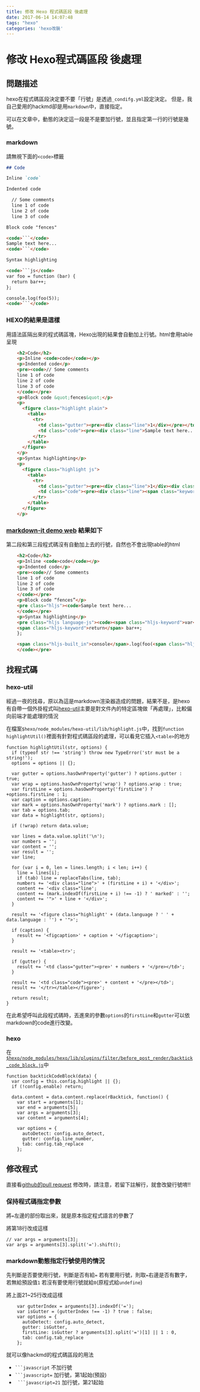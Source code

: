 ```yaml
---
title: 修改 Hexo 程式碼區段 後處理
date: 2017-06-14 14:07:48
tags: "hexo"
categories: 'hexo改裝'
---
```


# 修改 Hexo程式碼區段 後處理

## 問題描述

hexo在程式碼區段決定要不要「行號」是透過`_condifg.yml`設定決定。
但是，我自己愛用的hackmd卻是用`markdown`中，直接指定。

可以在文章中，動態的決定這一段是不是要加行號，並且指定第一行的行號是幾號。

### markdown

請無視下面的`<code>`標籤

```markdown
## Code

Inline `code`

Indented code

  // Some comments
  line 1 of code
  line 2 of code
  line 3 of code

Block code "fences"

<code>```</code>
Sample text here...
<code>```</code>

Syntax highlighting

<code>```js</code>
var foo = function (bar) {
  return bar++;
};

console.log(foo(5));
<code>```</code>
```

### HEXO的結果是這樣

用語法區隔出來的程式碼區塊，Hexo出現的結果會自動加上行號。html會用table呈現

```html
    <h2>Code</h2>
    <p>Inline <code>code</code></p>
    <p>Indented code</p>
    <pre><code>// Some comments
    line 1 of code
    line 2 of code
    line 3 of code
    </code></pre>
    <p>Block code &quot;fences&quot;</p>
    <p>
      <figure class="highlight plain">
        <table>
          <tr>
            <td class="gutter"><pre><div class="line">1</div></pre></td>
            <td class="code"><pre><div class="line">Sample text here...</div></pre></td>
          </tr>
        </table>
      </figure>
    </p>
    <p>Syntax highlighting</p>
    <p>
      <figure class="highlight js">
        <table>
          <tr>
            <td class="gutter"><pre><div class="line">1</div><div class="line">2</div><div class="line">3</div><div class="line">4</div><div class="line">5</div></pre></td>
            <td class="code"><pre><div class="line"><span class="keyword">var</span> foo = <span class="function"><span class="keyword">function</span> (<span class="params">bar</span>) </span>&#123;</div><div class="line">  <span class="keyword">return</span> bar++;</div><div class="line">&#125;;</div><div class="line"></div><div class="line"><span class="built_in">console</span>.log(foo(<span class="number">5</span>));</div></pre></td>
          </tr>
        </table>
      </figure>
    </p>
```

### [markdown-it demo web](https://markdown-it.github.io/) 結果如下

第二段和第三段程式碼沒有自動加上去的行號，自然也不會出現table的html

```html
    <h2>Code</h2>
    <p>Inline <code>code</code></p>
    <p>Indented code</p>
    <pre><code>// Some comments
    line 1 of code
    line 2 of code
    line 3 of code
    </code></pre>
    <p>Block code “fences”</p>
    <pre class="hljs"><code>Sample text here...
    </code></pre>
    <p>Syntax highlighting</p>
    <pre class="hljs language-js"><code><span class="hljs-keyword">var</span> foo = <span class="hljs-function"><span class="hljs-keyword">function</span> (<span class="hljs-params">bar</span>) </span>{
    <span class="hljs-keyword">return</span> bar++;
    };

    <span class="hljs-built_in">console</span>.log(foo(<span class="hljs-number">5</span>));
    </code></pre>
```

## 找程式碼

### hexo-util

經過一夜的找尋，原以為這是markdown渲染器造成的問題，結果不是，是hexo有自帶一個外掛程式叫[hexo-util](https://github.com/hexojs/hexo-util)主要是對文件內的特定區塊做「再處理」，比較偏向前端才能處理的情況

在檔案`$hexo/node_modules/hexo-util/lib/highlight.js`中，找到`function highlightUtil()`裡面有針對程式碼區段的處理，可以看見它插入`<table>`的地方

```javascript=
function highlightUtil(str, options) {
  if (typeof str !== 'string') throw new TypeError('str must be a string!');
  options = options || {};

  var gutter = options.hasOwnProperty('gutter') ? options.gutter : true;
  var wrap = options.hasOwnProperty('wrap') ? options.wrap : true;
  var firstLine = options.hasOwnProperty('firstLine') ? +options.firstLine : 1;
  var caption = options.caption;
  var mark = options.hasOwnProperty('mark') ? options.mark : [];
  var tab = options.tab;
  var data = highlight(str, options);

  if (!wrap) return data.value;

  var lines = data.value.split('\n');
  var numbers = '';
  var content = '';
  var result = '';
  var line;

  for (var i = 0, len = lines.length; i < len; i++) {
    line = lines[i];
    if (tab) line = replaceTabs(line, tab);
    numbers += '<div class="line">' + (firstLine + i) + '</div>';
    content += '<div class="line';
    content += (mark.indexOf(firstLine + i) !== -1) ? ' marked' : '';
    content += '">' + line + '</div>';
  }

  result += '<figure class="highlight' + (data.language ? ' ' + data.language : '') + '">';

  if (caption) {
    result += '<figcaption>' + caption + '</figcaption>';
  }

  result += '<table><tr>';

  if (gutter) {
    result += '<td class="gutter"><pre>' + numbers + '</pre></td>';
  }

  result += '<td class="code"><pre>' + content + '</pre></td>';
  result += '</tr></table></figure>';

  return result;
}
```

在此希望呼叫此段程式碼時，丟進來的參數`options`的`firstLine`和`gutter`可以依markdown的code進行改變。

### hexo

在[`$hexo/node_modules/hexo/lib/plugins/filter/before_post_render/backtick_code_block.js`](https://github.com/dwatow/hexo/blob/master/lib/plugins/filter/before_post_render/backtick_code_block.js)中

```javascript=11
function backtickCodeBlock(data) {
  var config = this.config.highlight || {};
  if (!config.enable) return;

  data.content = data.content.replace(rBacktick, function() {
    var start = arguments[1];
    var end = arguments[5];
    var args = arguments[3];
    var content = arguments[4];

    var options = {
      autoDetect: config.auto_detect,
      gutter: config.line_number,
      tab: config.tab_replace
    };
```

## 修改程式

直接看[github的pull request](https://github.com/hexojs/hexo/pull/2612/files?diff=split)
修改時，請注意，若留下註解行，就會改變行號唷!!

### 保持程式碼指定參數
將`=`左邊的部份取出來，就是原本指定程式語言的參數了

將第18行改成這樣

```javascript=18
// var args = arguments[3];
var args = arguments[3].split('=').shift();
```

### markdown動態指定行號使用的情況

先判斷是否要使用行號，判斷是否有給`=`
若有要用行號，則取`=`右邊是否有數字，若無給預設值`1`
若沒有要使用行號就給`0`(原程式給`undefine`)

將上面21~25行改成這樣

```javascript=21
    var gutterIndex = arguments[3].indexOf('=');
    var isGutter = (gutterIndex !== -1) ? true : false;
    var options = {
      autoDetect: config.auto_detect,
      gutter: isGutter,
      firstLine: isGutter ? arguments[3].split('=')[1] || 1 : 0,
      tab: config.tab_replace
    };
```



就可以像hackmd的程式碼區段的用法
- ` ```javascript ` 不加行號
- ` ```javascript= ` 加行號，第1起始(預設)
- ` ```javascript=21` 加行號，第21起始
